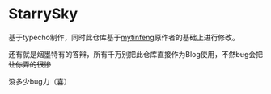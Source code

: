 # StarrySky

基于typecho制作，同时此仓库基于[mytinfeng](https://github.com/mytinfeng)原作者的基础上进行修改。

还有就是烟墨特有的答辩，所有千万别把此仓库直接作为Blog使用，<del>不然bug会把让你弄的很惨</del>

没多少bug力（喜）
